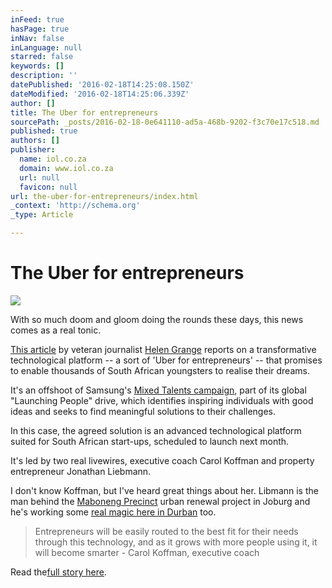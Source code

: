 ```yaml
---
inFeed: true
hasPage: true
inNav: false
inLanguage: null
starred: false
keywords: []
description: ''
datePublished: '2016-02-18T14:25:08.150Z'
dateModified: '2016-02-18T14:25:06.339Z'
author: []
title: The Uber for entrepreneurs
sourcePath: _posts/2016-02-18-0e641110-ad5a-468b-9202-f3c70e17c518.md
published: true
authors: []
publisher:
  name: iol.co.za
  domain: www.iol.co.za
  url: null
  favicon: null
url: the-uber-for-entrepreneurs/index.html
_context: 'http://schema.org'
_type: Article

---
```

# The Uber for entrepreneurs
![](http://classic.iol.co.za/polopoly_fs/launching-people-mixed-talents-1.1986486!/image/3882310515.jpg_gen/derivatives/box_730/3882310515.jpg)

With so much doom and gloom doing the rounds these days, this news comes as a real tonic.

[This article][0] by veteran journalist [Helen Grange][1] reports on a transformative technological platform -- a sort of 'Uber for entrepreneurs' -- that promises to enable thousands of South African youngsters to realise their dreams.

It's an offshoot of Samsung's [Mixed Talents campaign][2], part of its global "Launching People" drive, which identifies inspiring individuals with good ideas and seeks to find meaningful solutions to their challenges.

In this case, the agreed solution is an advanced technological platform suited for South African start-ups, scheduled to launch next month.

It's led by two real livewires, executive coach Carol Koffman and property entrepreneur Jonathan Liebmann.

I don't know Koffman, but I've heard great things about her. Libmann is the man behind the [Maboneng Precinct][3] urban renewal project in Joburg and he's working some [real magic here in Durban][4] too.

> Entrepreneurs will be easily routed to the best fit for their needs through this technology, and as it grows with more people using it, it will become smarter - Carol Koffman, executive coach

Read the[full story here][0].

[0]: http://www.iol.co.za/scitech/technology/news/new-platform-is-uber-for-sa-entrepreneurs-1986487
[1]: http://www.helengrange.co.za/
[2]: http://www.samsung.com/za/launchingpeople/
[3]: http://www.mabonengprecinct.com/properties/developers/
[4]: http://www.privateproperty.co.za/advice/news/articles/durbans-urban-regeneration-gets-a-boost/3590